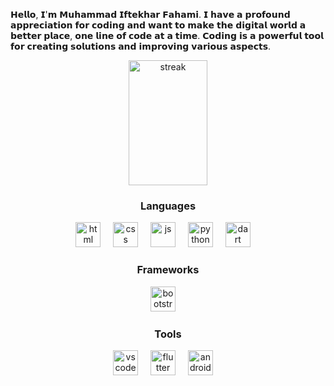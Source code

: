 𝗛𝗲𝗹𝗹𝗼, 𝗜'𝗺 𝗠𝘂𝗵𝗮𝗺𝗺𝗮𝗱 𝗜𝗳𝘁𝗲𝗸𝗵𝗮𝗿 𝗙𝗮𝗵𝗮𝗺𝗶. 𝗜 𝗵𝗮𝘃𝗲 𝗮 𝗽𝗿𝗼𝗳𝗼𝘂𝗻𝗱 𝗮𝗽𝗽𝗿𝗲𝗰𝗶𝗮𝘁𝗶𝗼𝗻 𝗳𝗼𝗿 𝗰𝗼𝗱𝗶𝗻𝗴 𝗮𝗻𝗱 𝘄𝗮𝗻𝘁 𝘁𝗼 𝗺𝗮𝗸𝗲 𝘁𝗵𝗲 𝗱𝗶𝗴𝗶𝘁𝗮𝗹 𝘄𝗼𝗿𝗹𝗱 𝗮 𝗯𝗲𝘁𝘁𝗲𝗿 𝗽𝗹𝗮𝗰𝗲, 𝗼𝗻𝗲 𝗹𝗶𝗻𝗲 𝗼𝗳 𝗰𝗼𝗱𝗲 𝗮𝘁 𝗮 𝘁𝗶𝗺𝗲. 𝗖𝗼𝗱𝗶𝗻𝗴 𝗶𝘀 𝗮 𝗽𝗼𝘄𝗲𝗿𝗳𝘂𝗹 𝘁𝗼𝗼𝗹 𝗳𝗼𝗿 𝗰𝗿𝗲𝗮𝘁𝗶𝗻𝗴 𝘀𝗼𝗹𝘂𝘁𝗶𝗼𝗻𝘀 𝗮𝗻𝗱 𝗶𝗺𝗽𝗿𝗼𝘃𝗶𝗻𝗴 𝘃𝗮𝗿𝗶𝗼𝘂𝘀 𝗮𝘀𝗽𝗲𝗰𝘁𝘀.

<div align="center">

<img width="50%" height="200px" src="https://streak-stats.demolab.com?user=iiiiftekhar&theme=transparent&hide_border=true&border_radius=2&card_width=500&stroke=00BFBF&ring=00BFBF&fire=00BFBF&dates=00BFBF&sideNums=00BFBF&sideLabels=00BFBF&currStreakNum=00BFBF&currStreakLabel=00BFBF" alt="streak"/>

</div>

<h3 align="center""> Languages </h3>

<div align="center">
<img src="https://github.com/iiiiftekhar/iiiiftekhar-/blob/main/resources/html.png" height="40" alt="html"/>
<img width="12" />

<img src="https://github.com/iiiiftekhar/iiiiftekhar-/blob/main/resources/css.png" height="40" alt="css"/>
<img width="12" />

<img src="https://github.com/iiiiftekhar/iiiiftekhar-/blob/main/resources/js.png" height="40" alt="js"/>
<img width="12" />

<img src="https://github.com/iiiiftekhar/iiiiftekhar-/blob/main/resources/python.png" height="40" alt="python"/>
<img width="12" /> 

<img src="https://github.com/iiiiftekhar/iiiiftekhar/blob/main/resources/dart.png" height="40" alt="dart"/>
<img width="12" />
</div>

<div align="center">
<h3 align="center""> Frameworks </h3>
<img src="https://github.com/iiiiftekhar/iiiiftekhar/blob/main/resources/bootstrap.png" height="40" alt="bootstrap"/>
<img width="12" />
</div>

<h3 align="center""> Tools </h3>

<div align="center">

<img src="https://github.com/iiiiftekhar/iiiiftekhar/blob/main/resources/vs-code.png" height="40" alt="vscode"/>
<img width="12" />

<img src="https://github.com/iiiiftekhar/iiiiftekhar/blob/main/resources/flutter.png" height="40" alt="flutter"/>
<img width="12" />

<img src="https://github.com/iiiiftekhar/iiiiftekhar/blob/main/resources/android-studio.png" height="40" alt="android-studio"/>
<img width="12" />

</div>
